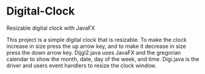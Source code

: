 # Digital-Clock
Resizable digital clock with JavaFX

This project is a simple digital clock that is resizable.  To make the clock increase in size press the up arrow key, 
and to make it decrease in size press the down arrow key.
Dijgi2.java uses JavaFX and the gregorian calendar to show the month, date, day of the week, and time.
Digi.java is the driver and users event handlers to resize the clock window.
